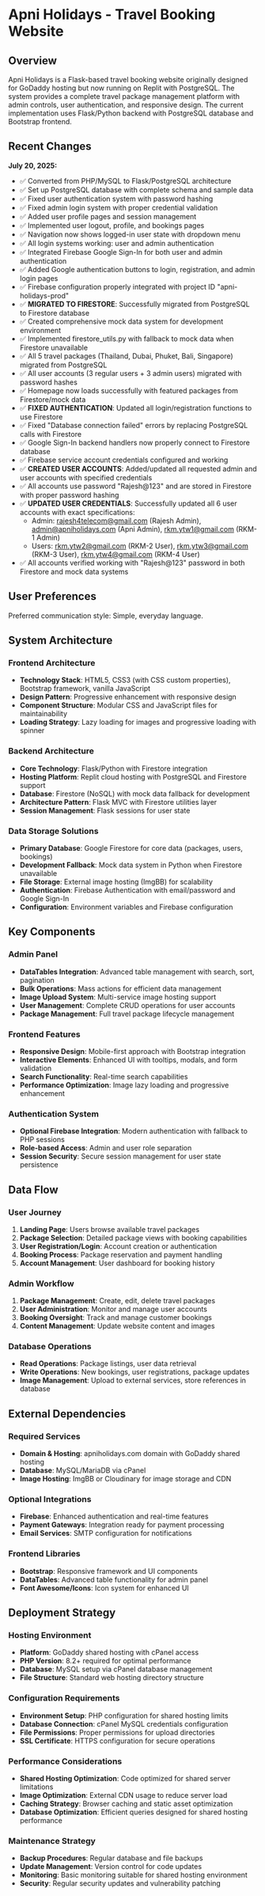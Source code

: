 # Apni Holidays - Travel Booking Website

## Overview

Apni Holidays is a Flask-based travel booking website originally designed for GoDaddy hosting but now running on Replit with PostgreSQL. The system provides a complete travel package management platform with admin controls, user authentication, and responsive design. The current implementation uses Flask/Python backend with PostgreSQL database and Bootstrap frontend.

## Recent Changes

**July 20, 2025:**
- ✅ Converted from PHP/MySQL to Flask/PostgreSQL architecture
- ✅ Set up PostgreSQL database with complete schema and sample data
- ✅ Fixed user authentication system with password hashing
- ✅ Fixed admin login system with proper credential validation
- ✅ Added user profile pages and session management
- ✅ Implemented user logout, profile, and bookings pages
- ✅ Navigation now shows logged-in user state with dropdown menu
- ✅ All login systems working: user and admin authentication
- ✅ Integrated Firebase Google Sign-In for both user and admin authentication
- ✅ Added Google authentication buttons to login, registration, and admin login pages
- ✅ Firebase configuration properly integrated with project ID "apni-holidays-prod"
- ✅ **MIGRATED TO FIRESTORE**: Successfully migrated from PostgreSQL to Firestore database
- ✅ Created comprehensive mock data system for development environment
- ✅ Implemented firestore_utils.py with fallback to mock data when Firestore unavailable
- ✅ All 5 travel packages (Thailand, Dubai, Phuket, Bali, Singapore) migrated from PostgreSQL
- ✅ All user accounts (3 regular users + 3 admin users) migrated with password hashes
- ✅ Homepage now loads successfully with featured packages from Firestore/mock data
- ✅ **FIXED AUTHENTICATION**: Updated all login/registration functions to use Firestore
- ✅ Fixed "Database connection failed" errors by replacing PostgreSQL calls with Firestore
- ✅ Google Sign-In backend handlers now properly connect to Firestore database
- ✅ Firebase service account credentials configured and working
- ✅ **CREATED USER ACCOUNTS**: Added/updated all requested admin and user accounts with specified credentials
- ✅ All accounts use password "Rajesh@123" and are stored in Firestore with proper password hashing
- ✅ **UPDATED USER CREDENTIALS**: Successfully updated all 6 user accounts with exact specifications:
  - Admin: rajesh4telecom@gmail.com (Rajesh Admin), admin@apniholidays.com (Apni Admin), rkm.ytw1@gmail.com (RKM-1 Admin)
  - Users: rkm.ytw2@gmail.com (RKM-2 User), rkm.ytw3@gmail.com (RKM-3 User), rkm.ytw4@gmail.com (RKM-4 User)
- ✅ All accounts verified working with "Rajesh@123" password in both Firestore and mock data systems

## User Preferences

Preferred communication style: Simple, everyday language.

## System Architecture

### Frontend Architecture
- **Technology Stack**: HTML5, CSS3 (with CSS custom properties), Bootstrap framework, vanilla JavaScript
- **Design Pattern**: Progressive enhancement with responsive design
- **Component Structure**: Modular CSS and JavaScript files for maintainability
- **Loading Strategy**: Lazy loading for images and progressive loading with spinner

### Backend Architecture
- **Core Technology**: Flask/Python with Firestore integration
- **Hosting Platform**: Replit cloud hosting with PostgreSQL and Firestore support
- **Database**: Firestore (NoSQL) with mock data fallback for development
- **Architecture Pattern**: Flask MVC with Firestore utilities layer
- **Session Management**: Flask sessions for user state

### Data Storage Solutions
- **Primary Database**: Google Firestore for core data (packages, users, bookings)
- **Development Fallback**: Mock data system in Python when Firestore unavailable
- **File Storage**: External image hosting (ImgBB) for scalability
- **Authentication**: Firebase Authentication with email/password and Google Sign-In
- **Configuration**: Environment variables and Firebase configuration

## Key Components

### Admin Panel
- **DataTables Integration**: Advanced table management with search, sort, pagination
- **Bulk Operations**: Mass actions for efficient data management
- **Image Upload System**: Multi-service image hosting support
- **User Management**: Complete CRUD operations for user accounts
- **Package Management**: Full travel package lifecycle management

### Frontend Features
- **Responsive Design**: Mobile-first approach with Bootstrap integration
- **Interactive Elements**: Enhanced UI with tooltips, modals, and form validation
- **Search Functionality**: Real-time search capabilities
- **Performance Optimization**: Image lazy loading and progressive enhancement

### Authentication System
- **Optional Firebase Integration**: Modern authentication with fallback to PHP sessions
- **Role-based Access**: Admin and user role separation
- **Session Security**: Secure session management for user state persistence

## Data Flow

### User Journey
1. **Landing Page**: Users browse available travel packages
2. **Package Selection**: Detailed package views with booking capabilities
3. **User Registration/Login**: Account creation or authentication
4. **Booking Process**: Package reservation and payment handling
5. **Account Management**: User dashboard for booking history

### Admin Workflow
1. **Package Management**: Create, edit, delete travel packages
2. **User Administration**: Monitor and manage user accounts
3. **Booking Oversight**: Track and manage customer bookings
4. **Content Management**: Update website content and images

### Database Operations
- **Read Operations**: Package listings, user data retrieval
- **Write Operations**: New bookings, user registrations, package updates
- **Image Management**: Upload to external services, store references in database

## External Dependencies

### Required Services
- **Domain & Hosting**: apniholidays.com domain with GoDaddy shared hosting
- **Database**: MySQL/MariaDB via cPanel
- **Image Hosting**: ImgBB or Cloudinary for image storage and CDN

### Optional Integrations
- **Firebase**: Enhanced authentication and real-time features
- **Payment Gateways**: Integration ready for payment processing
- **Email Services**: SMTP configuration for notifications

### Frontend Libraries
- **Bootstrap**: Responsive framework and UI components
- **DataTables**: Advanced table functionality for admin panel
- **Font Awesome/Icons**: Icon system for enhanced UI

## Deployment Strategy

### Hosting Environment
- **Platform**: GoDaddy shared hosting with cPanel access
- **PHP Version**: 8.2+ required for optimal performance
- **Database**: MySQL setup via cPanel database management
- **File Structure**: Standard web hosting directory structure

### Configuration Requirements
- **Environment Setup**: PHP configuration for shared hosting limits
- **Database Connection**: cPanel MySQL credentials configuration
- **File Permissions**: Proper permissions for upload directories
- **SSL Certificate**: HTTPS configuration for secure operations

### Performance Considerations
- **Shared Hosting Optimization**: Code optimized for shared server limitations
- **Image Optimization**: External CDN usage to reduce server load
- **Caching Strategy**: Browser caching and static asset optimization
- **Database Optimization**: Efficient queries designed for shared hosting performance

### Maintenance Strategy
- **Backup Procedures**: Regular database and file backups
- **Update Management**: Version control for code updates
- **Monitoring**: Basic monitoring suitable for shared hosting environment
- **Security**: Regular security updates and vulnerability patching
